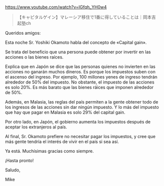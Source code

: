 https://www.youtube.com/watch?v=IGfqh_YH0w4

> 【キャピタルゲイン】マレーシア移住で1番に得していることは｜岡本吉起塾ch

Queridos amigos:

Esta noche Sr. Yoshiki Okamoto habla del concepto de «Capital gain».

Se trata del beneficio que una persona puede obtener por invertir en las acciones o las bienes raíces.

Explica que en Japón se dice que las personas quienes no invierten en las acciones no ganarán muchos dineros. Es porque los impuestos suben con el ascenso del ingreso. Por ejemplo, 100 millones yenes de ingreso tendrán alrededor de 50% del impuesto. No obstante, el impuesto de las acciones es solo 20%. Es más barato que las bienes ráices que imponen alrededor de 50%.

Además, en Malasia, las reglas del país permiten a la gente obtener todo de los ingresos de las acciones sin dar ningún impuesto. Y lo más del impuesto que hay que pagar en Malasia es solo 29% del capital gain.

Por otro lado, en Japón, el gobierno aumenta los impuestos después de aceptar los extranjeros al país.

Al final, Sr. Okamoto prefiere no necesitar pagar los impuestos, y cree que más gente tendría el interés de vivir en el país si sea así.

Ya está. Muchísimas gracias como siempre.

¡Hasta pronto!

Saludo,

Mike
